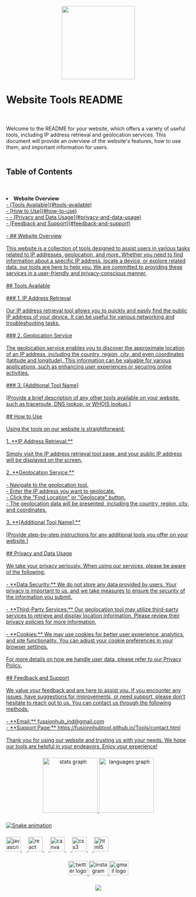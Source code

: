 <div align="center">
  <img height="200" src="https://fusionhubtool.github.io/Tools/Images/bgvideo.gif"  />
</div>

###

<p align="left"><h1>Website Tools README</h1><br><br>Welcome to the README for your website, which offers a variety of useful tools, including IP address retrieval and geolocation services. This document will provide an overview of the website's features, how to use them, and important information for users.<br>
<br><h2>Table of Contents</h2><br><br>
<li><b>Website Overview</b  ><a href="website-overview"><br></li>
- [Tools Available](#tools-available)<br>
- [How to Use](#how-to-use)<br>-
- [Privacy and Data Usage](#privacy-and-data-usage)<br>- [Feedback and Support](#feedback-and-support)<br><br>
- ## Website Overview<br><br>This website is a collection of tools designed to assist users in various tasks related to IP addresses, geolocation, and more. Whether you need to find information about a specific IP address, locate a device, or explore related data, our tools are here to help you. We are committed to providing these services in a user-friendly and privacy-conscious manner.<br><br>## Tools Available<br><br>
### 1. IP Address Retrieval<br><br>Our IP address retrieval tool allows you to quickly and easily find the public IP address of your device. It can be useful for various networking and troubleshooting tasks.<br><br>
### 2. Geolocation Service<br><br>The geolocation service enables you to discover the approximate location of an IP address, including the country, region, city, and even coordinates (latitude and longitude). This information can be valuable for various applications, such as enhancing user experiences or securing online activities.<br><br>
### 3. [Additional Tool Name]<br><br>[Provide a brief description of any other tools available on your website, such as traceroute, DNS lookup, or WHOIS lookup.]<br><br>## How to Use<br><br>Using the tools on our website is straightforward:<br><br>1. **IP Address Retrieval:**<br><br>    Simply visit the IP address retrieval tool page, and your public IP address will be displayed on the screen.<br><br>2. **Geolocation Service:**<br><br>    - Navigate to the geolocation tool.<br>    - Enter the IP address you want to geolocate.<br>    - Click the "Find Location" or "Geolocate" button.<br>    - The geolocation data will be presented, including the country, region, city, and coordinates.<br><br>3. **[Additional Tool Name]:**<br><br>    [Provide step-by-step instructions for any additional tools you offer on your website.]<br><br>## Privacy and Data Usage<br><br>We take your privacy seriously. When using our services, please be aware of the following:<br><br>- **Data Security:** We do not store any data provided by users. Your privacy is important to us, and we take measures to ensure the security of the information you submit.<br><br>- **Third-Party Services:** Our geolocation tool may utilize third-party services to retrieve and display location information. Please review their privacy policies for more information.<br><br>- **Cookies:** We may use cookies for better user experience, analytics, and site functionality. You can adjust your cookie preferences in your browser settings.<br><br>For more details on how we handle user data, please refer to our Privacy Policy.<br><br>## Feedback and Support<br><br>We value your feedback and are here to assist you. If you encounter any issues, have suggestions for improvements, or need support, please don't hesitate to reach out to us. You can contact us through the following methods:<br><br>- **Email:** fussionhub_ind@gmail.com<br>- **Support Page:** https://fusionnhubtool.github.io/Tools/contact.html<br><br>Thank you for using our website and trusting us with your needs. We hope our tools are helpful in your endeavors. Enjoy your experience!</p>

###

<div align="center">
  <img src="https://github-readme-stats.vercel.app/api?username=Fusionhubtool&hide_title=false&hide_rank=false&show_icons=true&include_all_commits=true&count_private=true&disable_animations=false&theme=dracula&locale=en&hide_border=false&order=1" height="150" alt="stats graph"  />
  <img src="https://github-readme-stats.vercel.app/api/top-langs?username=Fusionhubtool&locale=en&hide_title=false&layout=compact&card_width=320&langs_count=5&theme=dracula&hide_border=false&order=2" height="150" alt="languages graph"  />
</div>

###

<img src="https://raw.githubusercontent.com/Fusionhubtool/Fusionhubtool/output/snake.svg" alt="Snake animation" />

###

<div align="left">
  <img src="https://cdn.jsdelivr.net/gh/devicons/devicon/icons/javascript/javascript-original.svg" height="40" alt="javascript logo"  />
  <img width="12" />
  <img src="https://cdn.jsdelivr.net/gh/devicons/devicon/icons/react/react-original.svg" height="40" alt="react logo"  />
  <img width="12" />
  <img src="https://cdn.jsdelivr.net/gh/devicons/devicon/icons/canva/canva-original.svg" height="40" alt="canva logo"  />
  <img width="12" />
  <img src="https://cdn.jsdelivr.net/gh/devicons/devicon/icons/css3/css3-original.svg" height="40" alt="css3 logo"  />
  <img width="12" />
  <img src="https://cdn.jsdelivr.net/gh/devicons/devicon/icons/html5/html5-original.svg" height="40" alt="html5 logo"  />
</div>

###

<div align="center">
  <img src="https://raw.githubusercontent.com/maurodesouza/profile-readme-generator/master/src/assets/icons/social/twitter/default.svg" width="52" height="40" alt="twitter logo"  />
  <img src="https://raw.githubusercontent.com/maurodesouza/profile-readme-generator/master/src/assets/icons/social/instagram/default.svg" width="52" height="40" alt="instagram logo"  />
  <img src="https://raw.githubusercontent.com/maurodesouza/profile-readme-generator/master/src/assets/icons/social/gmail/default.svg" width="52" height="40" alt="gmail logo"  />
</div>

###

<div align="center">
  <img src="https://profile-counter.glitch.me/Fusionhubtool/count.svg?"  />
</div>

###